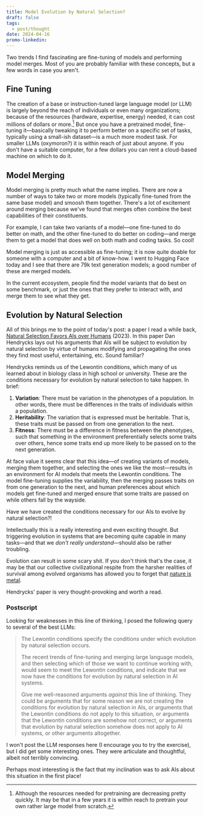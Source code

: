 ```yaml
---
title: Model Evolution by Natural Selection?
draft: false
tags:
  - post/thought
date: 2024-04-16
promo-linkedin:
---
```

Two trends I find fascinating are fine-tuning of models and performing model merges. Most of you are probably familiar with these concepts, but a few words in case you aren't.

## Fine Tuning

The creation of a base or instruction-tuned large language model (or LLM) is largely beyond the reach of individuals or even many organizations; because of the resources (hardware, expertise, energy) needed, it can cost millions of dollars or more.[^1] But once you have a pretrained model, fine-tuning it—basically tweaking it to perform better on a specific set of tasks, typically using a small-ish dataset—is a much more modest task. For smaller LLMs (oxymoron?) it is within reach of just about anyone. If you don't have a suitable computer, for a few dollars you can rent a cloud-based machine on which to do it.

## Model Merging

Model merging is pretty much what the name implies. There are now a number of ways to take two or more models (typically fine-tuned from the same base model) and smoosh them together. There's a lot of excitement around merging because we've found that merges often combine the best capabilities of their constituents.

For example, I can take two variants of a model—one fine-tuned to do better on math, and the other fine-tuned to do better on coding—and merge them to get a model that does well on both math and coding tasks. So cool!

Model merging is just as accessible as fine-tuning; it is now quite doable for someone with a computer and a bit of know-how. I went to Hugging Face today and I see that there are 79k text generation models; a good number of these are merged models.

In the current ecosystem, people find the model variants that do best on some benchmark, or just the ones that they prefer to interact with, and merge them to see what they get.

## Evolution by Natural Selection

All of this brings me to the point of today's post: a paper I read a while back, [Natural Selection Favors AIs over Humans](https://arxiv.org/abs/2303.16200) (2023). In this paper Dan Hendrycks lays out his arguments that AIs will be subject to evolution by natural selection by virtue of humans modifying and propagating the ones they find most useful, entertaining, etc. Sound familiar?

Hendrycks reminds us of the Lewontin conditions, which many of us learned about in biology class in high school or university. These are the conditions necessary for evolution by natural selection to take happen. In brief:

1. **Variation**: There must be variation in the phenotypes of a population. In other words, there must be differences in the traits of individuals within a population.
2. **Heritability**: The variation that is expressed must be heritable. That is, these traits must be passed on from one generation to the next.
3. **Fitness**: There must be a difference in fitness between the phenotypes, such that something in the environment preferentially selects some traits over others, hence some traits end up more likely to be passed on to the next generation.

At face value it seems clear that this idea—of creating variants of models, merging them together, and selecting the ones we like the most—results in an environment for AI models that meets the Lewontin conditions. The model fine-tuning supplies the variability, then the merging passes traits on from one generation to the next, and human preferences about which models get fine-tuned and merged ensure that some traits are passed on while others fall by the wayside.

Have we have created the conditions necessary for our AIs to evolve by natural selection?!

Intellectually this is a really interesting and even exciting thought. But triggering evolution in systems that are becoming quite capable in many tasks—and that we *don't really understand*—should also be rather troubling.

Evolution can result in some scary shit. If you don't think that's the case, it may be that our collective civilizational respite from the harsher realities of survival among evolved organisms has allowed you to forget that [nature is metal](https://www.reddit.com/r/natureismetal/).

Hendrycks' paper is very thought-provoking and worth a read.

### Postscript

Looking for weaknesses in this line of thinking, I posed the following query to several of the best LLMs:

>The Lewontin conditions specify the conditions under which evolution by natural selection occurs.
>
>The recent trends of fine-tuning and merging large language models, and then selecting which of those we want to continue working with, would seem to meet the Lewontin conditions, and indicate that we now have the conditions for evolution by natural selection in AI systems.
>
>Give me well-reasoned arguments *against* this line of thinking. They could be arguments that for some reason we are not creating the conditions for evolution by natural selection in AIs, or arguments that the Lewontin conditions do not apply to this situation, or arguments that the Lewontin conditions are somehow not correct, or arguments that evolution by natural selection somehow does not apply to AI systems, or other arguments altogether.

I won't post the LLM responses here (I encourage you to try the exercise), but I did get some interesting ones. They were articulate and thoughtful, albeit not terribly convincing.

Perhaps most interesting is the fact that my inclination was to ask AIs about this situation in the first place!

[^1]: Although the resources needed for pretraining are decreasing pretty quickly. It may be that in a few years it is within reach to pretrain your own rather large model from scratch.
